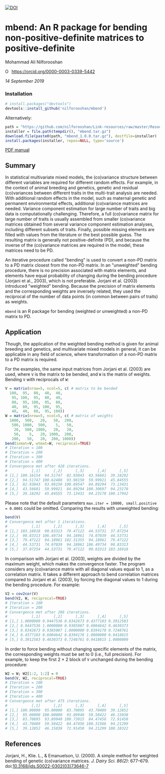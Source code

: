 [![DOI](https://zenodo.org/badge/DOI/10.5281/zenodo.3407965.svg)](https://doi.org/10.5281/zenodo.3407965)

# mbend: An R package for bending non-positive-definite matrices to positive-definite

Mohammad Ali Nilforooshan

<div itemscope itemtype="https://schema.org/Person"><a itemprop="sameAs" content="https://orcid.org/0000-0003-0339-5442" href="https://orcid.org/0000-0003-0339-5442" target="orcid.widget" rel="noopener noreferrer" style="vertical-align:top;"><img src="https://orcid.org/sites/default/files/images/orcid_16x16.png" style="width:1em;margin-right:.5em;" alt="ORCID iD icon">https://orcid.org/0000-0003-0339-5442</a></div>

*14 September 2019*

### Installation

```r
# install.packages("devtools")
devtools::install_github('nilforooshan/mbend')
```

Alternatively:

```r
path = "https://github.com/nilforooshan/Link-resources/raw/master/Resources/"
installer = file.path(tempdir(), "mbend.tar.gz")
download.file(paste0(path, "mbend_1.0.0.tar.gz"), destfile=installer)
install.packages(installer, repos=NULL, type='source')
```

[PDF manual](https://github.com/nilforooshan/mbend/blob/master/mbend-manual.pdf)

## Summary

In statistical multivariate mixed models, the (co)variance structure between different variables are required for different random effects. For example, in the context of animal breeding and genetics, genetic and residual (co)variances between different traits in the multi-trait analysis are needed. With additional random effects in the model, such as maternal genetic and permanent environmental effects, additional (co)variance matrices are needed. Variance component estimation for large number of traits and big data is computationally challenging. Therefore, a full (co)variance matrix for large number of traits is usually assembled from smaller (co)variance matrices obtained from several variance component estimation analyses, including different subsets of traits. Finally, possible missing elements are filled with values from the literature or the best possible guess. The resulting matrix is generally not positive-definite (PD), and because the inverse of the (co)variance matrices are required in the model, these matrices need to be PD.

An iterative procedure called "bending" is used to convert a non-PD matrix to a PD matrix closest from the non-PD matrix. In an "unweighted" bending procedure, there is no precision associated with matrix elements, and elements have equal probability of changing during the bending procedure (Jorjani et al., 2003), which is not preferable. Jorjani et al. (2003) introduced "weighted" bending. Because the precision of matrix elements and the corresponding weights are inversely related, they used the reciprocal of the number of data points (in common between pairs of traits) as weights.

``mbend`` is an R package for bending (weighted or unweighted) a non-PD matrix to PD.

## Application

Though, the application of the weighted bending method is given for animal breeding and genetics, and multivariate mixed models in general, it can be applicable in any field of science, where transformation of a non-PD matrix to a PD matrix is required.

For the examples, the same input matrices from Jorjani et al. (2003) are used, where `V` is the matrix to be bended, and `W` is the matrix of weights. Bending `V` with reciprocals of `W`:

```r
V = matrix(nrow=5, ncol=5, c( # matrix to be bended
  100,  95,  80,  40,  40,
   95, 100,  95,  80,  40,
   80,  95, 100,  95,  80,
   40,  80,  95, 100,  95,
   40,  40,  80,  95, 100))
W = matrix(nrow=5, ncol=5, c( # matrix of weights
  1000,  500,   20,   50,  200,
   500, 1000,  500,    5,   50,
    20,  500, 1000,   20,   20,
    50,    5,   20, 1000,  200,
   200,   50,   20,  200, 1000))
bend(inmat=V, wtmat=W, reciprocal=TRUE)
# Iteration = 100
# Iteration = 200
# Iteration = 300
# Iteration = 400
# Convergence met after 428 iterations.
#           [,1]      [,2]      [,3]      [,4]      [,5]
# [1,] 100.16154  94.51747  82.93843  43.56681  39.18292
# [2,]  94.51747 100.62488  93.98150  59.99921  45.84555
# [3,]  82.93843  93.98150 100.69547  84.89294  73.13431
# [4,]  43.56681  59.99921  84.89294 100.30697  94.23170
# [5,]  39.18292  45.84555  73.13431  94.23170 100.17942
```

Please note that the default parameters `max.iter = 10000, small.positive = 0.0001` could be omitted. Comparing the results with unweighted bending:

```r
bend(V)
# Convergence met after 1 iterations.
#           [,1]      [,2]      [,3]      [,4]      [,5]
# [1,] 103.16918  90.83313  79.47122  44.53731  37.07254
# [2,]  90.83313 106.49734  94.18961  74.07039  44.53731
# [3,]  79.47122  94.18961 102.31355  94.18961  79.47122
# [4,]  44.53731  74.07039  94.18961 106.49734  90.83313
# [5,]  37.07254  44.53731  79.47122  90.83313 103.16918
```

In comparison with Jorjani et al. (2003), weights are divided by the maximum weight, which makes the convergence faster. The program considers any (co)variance matrix with all diagonal values equal to 1, as a correlation matrix. It takes a different approach to bend correlation matrices compared to Jorjani et al. (2003), by forcing the diagonal values to 1 during the bending procedure. For example:

```r
V2 = cov2cor(V)
bend(V2, W, reciprocal=TRUE)
# Iteration = 100
# Iteration = 200
# Convergence met after 286 iterations.
#           [,1]      [,2]      [,3]      [,4]      [,5]
# [1,] 1.0000000 0.9447536 0.8342673 0.4377103 0.3912583
# [2,] 0.9447536 1.0000000 0.9385087 0.6004642 0.4630373
# [3,] 0.8342673 0.9385087 1.0000000 0.8394178 0.7248761
# [4,] 0.4377103 0.6004642 0.8394178 1.0000000 0.9418815
# [5,] 0.3912583 0.4630373 0.7248761 0.9418815 1.0000000
```

In order to force bending without changing specific elements of the matrix, the corresponding weights must be set to 0 (i.e., full precision). For example, to keep the first 2 &times; 2 block of `V` unchanged during the bending procedure:

```r
W2 = W; W2[1:2, 1:2] = 0
bend(V, W2, reciprocal=TRUE)
# Iteration = 100
# Iteration = 200
# Iteration = 300
# Iteration = 400
# Convergence met after 475 iterations.
#           [,1]      [,2]      [,3]      [,4]      [,5]
# [1,] 100.00000  95.00000  83.70895  43.70489  39.12852
# [2,]  95.00000 100.00000  93.89940  59.58422  46.15038
# [3,]  83.70895  93.89940 100.73015  84.47456  72.91450
# [4,]  43.70489  59.58422  84.47456 100.31566  94.21299
# [5,]  39.12852  46.15038  72.91450  94.21299 100.18322
```

## References

Jorjani, H., Klie. L., & Emanuelson, U. (2000). A simple method for weighted bending of genetic (co)variance matrices. *J. Dairy Sci. 86(2)*: 677–679. doi:[10.3168/jds.S0022-0302(03)73646-7](https://doi.org/10.3168/jds.S0022-0302(03)73646-7)
